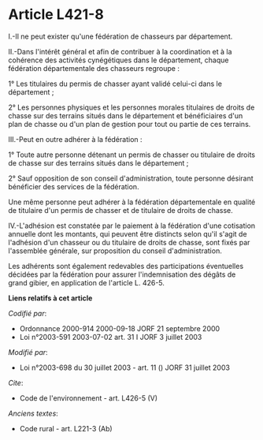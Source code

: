 # Article L421-8

I.-Il ne peut exister qu'une fédération de chasseurs par département. 

II.-Dans l'intérêt général et afin de contribuer à la coordination et à la cohérence des activités cynégétiques dans le
département, chaque fédération départementale des chasseurs regroupe : 

1° Les titulaires du permis de chasser ayant validé celui-ci dans le département ; 

2° Les personnes physiques et les personnes morales titulaires de droits de chasse sur des terrains situés dans le
département et bénéficiaires d'un plan de chasse ou d'un plan de gestion pour tout ou partie de ces terrains. 

III.-Peut en outre adhérer à la fédération : 

1° Toute autre personne détenant un permis de chasser ou titulaire de droits de chasse sur des terrains situés dans le
département ; 

2° Sauf opposition de son conseil d'administration, toute personne désirant bénéficier des services de la fédération. 

Une même personne peut adhérer à la fédération départementale en qualité de titulaire d'un permis de chasser et de titulaire
de droits de chasse. 

IV.-L'adhésion est constatée par le paiement à la fédération d'une cotisation annuelle dont les montants, qui peuvent être
distincts selon qu'il s'agit de l'adhésion d'un chasseur ou du titulaire de droits de chasse, sont fixés par l'assemblée
générale, sur proposition du conseil d'administration. 

Les adhérents sont également redevables des participations éventuelles décidées par la fédération pour assurer
l'indemnisation des dégâts de grand gibier, en application de l'article L. 426-5.

**Liens relatifs à cet article**

_Codifié par_:

  - Ordonnance 2000-914 2000-09-18 JORF 21 septembre 2000
  - Loi n°2003-591 2003-07-02 art. 31 I JORF 3 juillet 2003

_Modifié par_:

  - Loi n°2003-698 du 30 juillet 2003 - art. 11 () JORF 31 juillet 2003

_Cite_:

  - Code de l'environnement - art. L426-5 (V)

_Anciens textes_:

  - Code rural - art. L221-3 (Ab)
